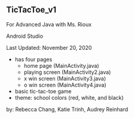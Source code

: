 ## TicTacToe_v1

For Advanced Java with Ms. Rioux

Android Studio

Last Updated: November 20, 2020

* has four pages 
  * home page (MainActivity.java)
  * playing screen (MainActivity2.java)
  * x win screen (MainActivity3.java)
  * o win screen (MainActivity4.java)
* basic tic-tac-toe game
* theme: school colors (red, white, and black)

by: Rebecca Chang, Katie Trinh, Audrey Reinhard
